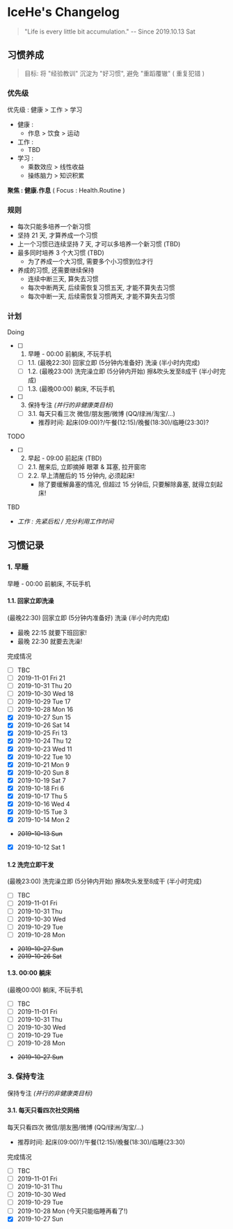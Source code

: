 # IceHe's Changelog

> "Life is every little bit accumulation." -- Since 2019.10.13 Sat

## 习惯养成

> 目标: 将 "经验教训" 沉淀为 "好习惯", 避免 "重蹈覆辙" ( 重复犯错 )

### 优先级

<!-- 重点 -->

优先级 : 健康 > 工作 > 学习

- 健康 :
    - 作息 > 饮食 > 运动
- 工作 :
    - TBD
- 学习 :
    - 乘数效应 > 线性收益
    - 操练脑力 > 知识积累

**聚焦 : 健康.作息** ( Focus : Health.Routine )

### 规则

- 每次只能多培养一个新习惯
- 坚持 21 天, 才算养成一个习惯
- 上一个习惯已连续坚持 7 天, 才可以多培养一个新习惯 (TBD)
- 最多同时培养 3 个大习惯 (TBD)
    - 为了养成一个大习惯, 需要多个小习惯到位才行
- 养成的习惯, 还需要继续保持
    - 连续中断三天, 算失去习惯
    - 每次中断两天, 后续需恢复习惯五天, 才能不算失去习惯
    - 每次中断一天, 后续需恢复习惯两天, 才能不算失去习惯

### 计划

Doing

- [ ] 1. 早睡 - 00:00 前躺床, 不玩手机
    - [ ] 1.1. (最晚22:30) 回家立即 (5分钟内准备好) 洗澡 (半小时内完成)
    - [ ] 1.2. (最晚23:00) 洗完澡立即 (5分钟内开始) 擦&吹头发至8成干 (半小时完成)
    - [ ] 1.3. (最晚00:00) 躺床, 不玩手机
- [ ] 3. 保持专注 _(并行的非健康类目标)_
    - [ ] 3.1. 每天只看三次 微信/朋友圈/微博 (QQ/绿洲/淘宝/…)
        - 推荐时间: 起床(09:00)?/午餐(12:15)/晚餐(18:30)/临睡(23:30)?

TODO

- [ ] 2. 早起 - 09:00 前起床 (TBD)
    - [ ] 2.1. 醒来后, 立即摘掉 眼罩 & 耳塞, 拉开窗帘
    - [ ] 2.2. 早上清醒后的 15 分钟内, 必须起床!
        - 除了要缓解鼻塞的情况, 但超过 15 分钟后, 只要解除鼻塞, 就得立刻起床!

TBD

- _工作 : 先紧后松 / 充分利用工作时间_

## 习惯记录

### 1. 早睡

早睡 - 00:00 前躺床, 不玩手机

#### 1.1. 回家立即洗澡

(最晚22:30) 回家立即 (5分钟内准备好) 洗澡 (半小时内完成)

- 最晚 22:15 就要下班回家!
- 最晚 22:30 就要去洗澡!

完成情况

- [ ] TBC
- [ ] 2019-11-01 Fri 21
- [ ] 2019-10-31 Thu 20
- [ ] 2019-10-30 Wed 18
- [ ] 2019-10-29 Tue 17
- [ ] 2019-10-28 Mon 16
- [x] 2019-10-27 Sun 15
- [x] 2019-10-26 Sat 14
- [x] 2019-10-25 Fri 13
- [x] 2019-10-24 Thu 12
- [x] 2019-10-23 Wed 11
- [x] 2019-10-22 Tue 10
- [x] 2019-10-21 Mon 9
- [x] 2019-10-20 Sun 8
- [x] 2019-10-19 Sat 7
- [x] 2019-10-18 Fri 6
- [x] 2019-10-17 Thu 5
- [x] 2019-10-16 Wed 4
- [x] 2019-10-15 Tue 3
- [x] 2019-10-14 Mon 2
- ~~2019-10-13 Sun~~
- [x] 2019-10-12 Sat 1

#### 1.2 洗完立即干发

(最晚23:00) 洗完澡立即 (5分钟内开始) 擦&吹头发至8成干 (半小时完成)

- [ ] TBC
- [ ] 2019-11-01 Fri
- [ ] 2019-10-31 Thu
- [ ] 2019-10-30 Wed
- [ ] 2019-10-29 Tue
- [ ] 2019-10-28 Mon
- ~~2019-10-27 Sun~~
- ~~2019-10-26 Sat~~

#### 1.3. 00:00 躺床

(最晚00:00) 躺床, 不玩手机

- [ ] TBC
- [ ] 2019-11-01 Fri
- [ ] 2019-10-31 Thu
- [ ] 2019-10-30 Wed
- [ ] 2019-10-29 Tue
- [ ] 2019-10-28 Mon
- ~~2019-10-27 Sun~~

### 3. 保持专注

保持专注 _(并行的非健康类目标)_

#### 3.1. 每天只看四次社交网络

每天只看四次 微信/朋友圈/微博 (QQ/绿洲/淘宝/…)

- 推荐时间: 起床(09:00)?/午餐(12:15)/晚餐(18:30)/临睡(23:30)

完成情况

- [ ] TBC
- [ ] 2019-11-01 Fri
- [ ] 2019-10-31 Thu
- [ ] 2019-10-30 Wed
- [ ] 2019-10-29 Tue
- [ ] 2019-10-28 Mon (今天只能临睡再看了!)
- [x] 2019-10-27 Sun
